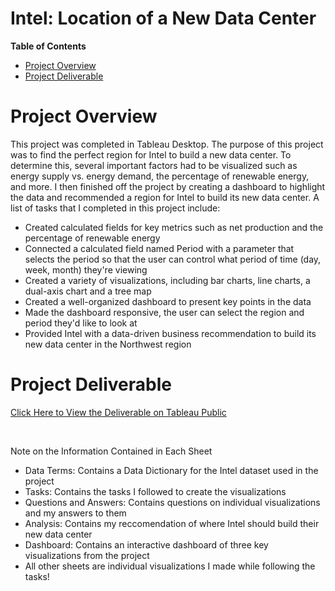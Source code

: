 # **Intel: Location of a New Data Center**

**Table of Contents**

-   [Project Overview](#project-overview)
-   [Project Deliverable](#project-deliverable)

# Project Overview

This project was completed in Tableau Desktop. The purpose of this project was to find the perfect region for Intel to build a new data center. To determine this, several important factors had to be visualized such as energy supply vs. energy demand, the percentage of renewable energy, and more. I then finished off the project by creating a dashboard to highlight the data and recommended a region for Intel to build its new data center. A list of tasks that I completed in this project include:

- Created calculated fields for key metrics such as net production and the percentage of renewable energy
- Connected a calculated field named Period with a parameter that selects the period so that the user can control what period of time (day, week, month) they're viewing
- Created a variety of visualizations, including bar charts, line charts, a dual-axis chart and a tree map
- Created a well-organized dashboard to present key points in the data
- Made the dashboard responsive, the user can select the region and period they'd like to look at
- Provided Intel with a data-driven business recommendation to build its new data center in the Northwest region

# Project Deliverable

[Click Here to View the Deliverable on Tableau Public](https://public.tableau.com/views/LexiPughIntelProject/Dashboard?:language=en-US&:display_count=n&:origin=viz_share_link)

<br>

Note on the Information Contained in Each Sheet

- Data Terms: Contains a Data Dictionary for the Intel dataset used in the project
- Tasks: Contains the tasks I followed to create the visualizations
- Questions and Answers: Contains questions on individual visualizations and my answers to them
- Analysis: Contains my reccomendation of where Intel should build their new data center
- Dashboard: Contains an interactive dashboard of three key visualizations from the project
- All other sheets are individual visualizations I made while following the tasks!
